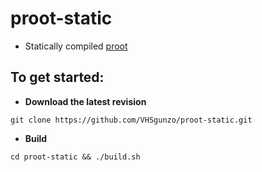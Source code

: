 # proot-static
* Statically compiled [proot](https://github.com/proot-me/proot)
## To get started:
* **Download the latest revision**
```
git clone https://github.com/VHSgunzo/proot-static.git
```
* **Build**
```
cd proot-static && ./build.sh
```
